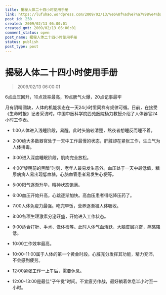 ```yaml
---
title: 揭秘人体二十四小时使用手册
link: https://lufuhao.wordpress.com/2009/02/13/%e6%8f%ad%e7%a7%98%e4%ba%ba%e4%bd%93%e4%ba%8c%e5%8d%81%e5%9b%9b%e5%b0%8f%e6%97%b6%e4%bd%bf%e7%94%a8%e6%89%8b%e5%86%8c/
post_id: 250
created: 2009/02/13 06:00:01
created_gmt: 2009/02/13 06:00:01
comment_status: open
post_name: 揭秘人体二十四小时使用手册
status: publish
post_type: post
---
```


# 揭秘人体二十四小时使用手册

> 2009/02/13 06:00:01

 

6点血压回升，10点效率最高，19点脾气火爆，20点记事最牢

月有阴晴圆缺，人体的机能状态在一天24小时里同样有规律可循。日前，在接受《生命时报》记者采访时，中国中医科学院西苑医院杨力教授介绍了人体器官24小时工作表。

- 1∶00人体进入浅睡阶段，易醒。此时头脑较清楚，熬夜者想睡反而睡不着。

- 2∶00绝大多数器官处于一天中工作最慢的状态，肝脏却在紧张工作，生血气为人体排毒。

- 3∶00进入深度睡眠阶段，肌肉完全放松。

- 4∶00“黎明前的黑暗”时刻，老年人最易发生意外。血压处于一天中最低值，糖尿病病人易出现低血糖，心脑血管患者易发生心梗等。

- 5∶00阳气逐渐升华，精神状态饱满。

- 6∶00血压开始升高，心跳逐渐加快。高血压患者得吃降压药了。

- 7∶00人体免疫力最强。吃完早饭，营养逐渐被人体吸收。

- 8∶00各项生理激素分泌旺盛，开始进入工作状态。

- 9∶00适合打针、手术、做体检等。此时人体气血活跃，大脑皮层兴奋，痛感降低。

- 10∶00工作效率最高。

- 10∶00-11∶00属于人体的第一个黄金时段。心脏充分发挥其功能，精力充沛，不会感到疲劳。

- 12∶00紧张工作一上午后，需要休息。

- 12∶00-13∶00是最佳"子午觉"时间。不宜疲劳作战，最好躺着休息半小时至一小时。
